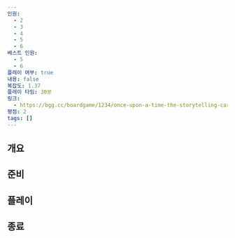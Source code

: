 ```yaml
---
인원:
  - 2
  - 3
  - 4
  - 5
  - 6
베스트 인원:
  - 5
  - 6
플레이 여부: true
내용: false
복잡도: 1.37
플레이 타임: 30분
링크:
  - https://bgg.cc/boardgame/1234/once-upon-a-time-the-storytelling-card-game
평점: 2
tags: []
---
```

## 개요
## 준비
## 플레이
## 종료